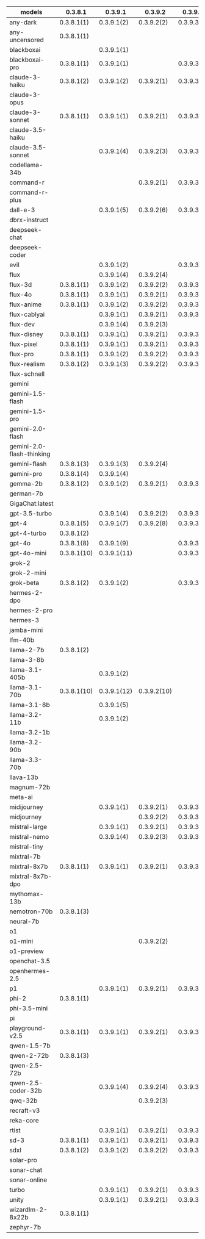 |models|0.3.8.1|0.3.9.1|0.3.9.2|0.3.9.3|0.3.9.4|0.3.9.7|0.4.0.0|0.4.0.6|0.4.0.7|0.4.0.9|4.0.8|
|---|---|---|---|---|---|---|---|---|---|---|---|
|any-dark            |0.3.8.1(1)   |0.3.9.1(2)   |0.3.9.2(2)   |0.3.9.3(2)   |0.3.9.4(2)   |             |0.4.0.0(2)   |             |             |             |4.0.8(2)     |
|any-uncensored      |0.3.8.1(1)   |             |             |             |             |             |             |             |             |             |             |
|blackboxai          |             |0.3.9.1(1)   |             |             |0.3.9.4(1)   |0.3.9.7(1)   |0.4.0.0(1)   |0.4.0.6(1)   |0.4.0.7(1)   |0.4.0.9(1)   |4.0.8(1)     |
|blackboxai-pro      |0.3.8.1(1)   |0.3.9.1(1)   |             |0.3.9.3(1)   |0.3.9.4(1)   |0.3.9.7(1)   |             |0.4.0.6(1)   |             |             |             |
|claude-3-haiku      |0.3.8.1(2)   |0.3.9.1(2)   |0.3.9.2(1)   |0.3.9.3(1)   |0.3.9.4(1)   |0.3.9.7(1)   |0.4.0.0(1)   |             |             |             |             |
|claude-3-opus       |             |             |             |             |             |0.3.9.7(1)   |0.4.0.0(1)   |0.4.0.6(1)   |0.4.0.7(1)   |0.4.0.9(1)   |             |
|claude-3-sonnet     |0.3.8.1(1)   |0.3.9.1(1)   |0.3.9.2(1)   |0.3.9.3(1)   |0.3.9.4(1)   |0.3.9.7(1)   |0.4.0.0(1)   |0.4.0.6(1)   |             |0.4.0.9(1)   |             |
|claude-3.5-haiku    |             |             |             |             |             |             |             |             |             |             |             |
|claude-3.5-sonnet   |             |0.3.9.1(4)   |0.3.9.2(3)   |0.3.9.3(3)   |0.3.9.4(3)   |0.3.9.7(3)   |0.4.0.0(4)   |0.4.0.6(4)   |0.4.0.7(4)   |0.4.0.9(4)   |4.0.8(4)     |
|codellama-34b       |             |             |             |             |             |             |             |             |             |             |             |
|command-r           |             |             |0.3.9.2(1)   |0.3.9.3(1)   |0.3.9.4(1)   |0.3.9.7(1)   |             |0.4.0.6(1)   |             |             |             |
|command-r-plus      |             |             |             |             |             |             |             |             |             |             |             |
|dall-e-3            |             |0.3.9.1(5)   |0.3.9.2(6)   |0.3.9.3(6)   |0.3.9.4(6)   |             |0.4.0.0(6)   |0.4.0.6(6)   |             |             |             |
|dbrx-instruct       |             |             |             |             |0.3.9.4(1)   |0.3.9.7(1)   |0.4.0.0(1)   |0.4.0.6(1)   |0.4.0.7(1)   |0.4.0.9(1)   |4.0.8(1)     |
|deepseek-chat       |             |             |             |             |0.3.9.4(1)   |0.3.9.7(1)   |0.4.0.0(1)   |0.4.0.6(1)   |0.4.0.7(1)   |0.4.0.9(1)   |4.0.8(1)     |
|deepseek-coder      |             |             |             |             |             |0.3.9.7(1)   |0.4.0.0(1)   |0.4.0.6(1)   |0.4.0.7(1)   |             |4.0.8(1)     |
|evil                |             |0.3.9.1(2)   |             |0.3.9.3(2)   |0.3.9.4(2)   |             |             |0.4.0.6(2)   |0.4.0.7(2)   |             |             |
|flux                |             |0.3.9.1(4)   |0.3.9.2(4)   |             |0.3.9.4(4)   |0.3.9.7(4)   |0.4.0.0(4)   |             |             |0.4.0.9(4)   |4.0.8(4)     |
|flux-3d             |0.3.8.1(1)   |0.3.9.1(2)   |0.3.9.2(2)   |0.3.9.3(2)   |0.3.9.4(2)   |             |0.4.0.0(2)   |0.4.0.6(2)   |             |             |4.0.8(2)     |
|flux-4o             |0.3.8.1(1)   |0.3.9.1(1)   |0.3.9.2(1)   |0.3.9.3(1)   |0.3.9.4(1)   |0.3.9.7(1)   |0.4.0.0(1)   |             |             |             |             |
|flux-anime          |0.3.8.1(1)   |0.3.9.1(2)   |0.3.9.2(2)   |0.3.9.3(2)   |0.3.9.4(2)   |             |             |             |             |             |4.0.8(2)     |
|flux-cablyai        |             |0.3.9.1(1)   |0.3.9.2(1)   |0.3.9.3(1)   |0.3.9.4(1)   |0.3.9.7(1)   |             |             |0.4.0.7(1)   |0.4.0.9(1)   |4.0.8(1)     |
|flux-dev            |             |0.3.9.1(4)   |0.3.9.2(3)   |             |             |0.3.9.7(3)   |0.4.0.0(3)   |             |             |0.4.0.9(3)   |4.0.8(3)     |
|flux-disney         |0.3.8.1(1)   |0.3.9.1(1)   |0.3.9.2(1)   |0.3.9.3(1)   |0.3.9.4(1)   |0.3.9.7(1)   |0.4.0.0(1)   |             |             |             |             |
|flux-pixel          |0.3.8.1(1)   |0.3.9.1(1)   |0.3.9.2(1)   |0.3.9.3(1)   |0.3.9.4(1)   |0.3.9.7(1)   |0.4.0.0(1)   |             |             |             |             |
|flux-pro            |0.3.8.1(1)   |0.3.9.1(2)   |0.3.9.2(2)   |0.3.9.3(2)   |0.3.9.4(2)   |0.3.9.7(2)   |0.4.0.0(2)   |             |             |             |4.0.8(2)     |
|flux-realism        |0.3.8.1(2)   |0.3.9.1(3)   |0.3.9.2(2)   |0.3.9.3(2)   |0.3.9.4(2)   |             |0.4.0.0(2)   |0.4.0.6(2)   |             |             |4.0.8(2)     |
|flux-schnell        |             |             |             |             |             |             |0.4.0.0(2)   |0.4.0.6(2)   |             |0.4.0.9(2)   |4.0.8(2)     |
|gemini              |             |             |             |             |             |             |             |             |             |             |             |
|gemini-1.5-flash    |             |             |             |             |             |             |             |0.4.0.6(4)   |0.4.0.7(4)   |0.4.0.9(4)   |4.0.8(4)     |
|gemini-1.5-pro      |             |             |             |             |             |             |             |0.4.0.6(4)   |0.4.0.7(4)   |0.4.0.9(4)   |4.0.8(4)     |
|gemini-2.0-flash    |             |             |             |             |             |             |             |0.4.0.6(2)   |             |0.4.0.9(2)   |             |
|gemini-2.0-flash-thinking|             |             |             |             |             |             |             |0.4.0.6(1)   |0.4.0.7(1)   |0.4.0.9(1)   |             |
|gemini-flash        |0.3.8.1(3)   |0.3.9.1(3)   |0.3.9.2(4)   |             |0.3.9.4(4)   |0.3.9.7(4)   |0.4.0.0(4)   |             |             |             |             |
|gemini-pro          |0.3.8.1(4)   |0.3.9.1(4)   |             |             |0.3.9.4(4)   |0.3.9.7(4)   |0.4.0.0(4)   |             |             |             |             |
|gemma-2b            |0.3.8.1(2)   |0.3.9.1(2)   |0.3.9.2(1)   |0.3.9.3(1)   |0.3.9.4(1)   |0.3.9.7(1)   |0.4.0.0(1)   |0.4.0.6(1)   |0.4.0.7(1)   |             |4.0.8(1)     |
|german-7b           |             |             |             |             |             |0.3.9.7(1)   |0.4.0.0(1)   |0.4.0.6(1)   |0.4.0.7(1)   |             |4.0.8(1)     |
|GigaChat:latest     |             |             |             |             |             |             |             |             |             |             |             |
|gpt-3.5-turbo       |             |0.3.9.1(4)   |0.3.9.2(2)   |0.3.9.3(2)   |0.3.9.4(2)   |0.3.9.7(2)   |0.4.0.0(2)   |0.4.0.6(2)   |0.4.0.7(2)   |0.4.0.9(2)   |4.0.8(2)     |
|gpt-4               |0.3.8.1(5)   |0.3.9.1(7)   |0.3.9.2(8)   |0.3.9.3(8)   |0.3.9.4(8)   |0.3.9.7(9)   |0.4.0.0(9)   |0.4.0.6(8)   |0.4.0.7(8)   |0.4.0.9(8)   |4.0.8(8)     |
|gpt-4-turbo         |0.3.8.1(2)   |             |             |             |             |0.3.9.7(1)   |             |             |             |             |             |
|gpt-4o              |0.3.8.1(8)   |0.3.9.1(9)   |             |0.3.9.3(8)   |0.3.9.4(8)   |0.3.9.7(8)   |0.4.0.0(8)   |0.4.0.6(7)   |0.4.0.7(7)   |0.4.0.9(6)   |4.0.8(6)     |
|gpt-4o-mini         |0.3.8.1(10)  |0.3.9.1(11)  |             |0.3.9.3(8)   |0.3.9.4(8)   |0.3.9.7(8)   |0.4.0.0(8)   |0.4.0.6(7)   |0.4.0.7(7)   |0.4.0.9(6)   |4.0.8(6)     |
|grok-2              |             |             |             |             |             |             |             |             |0.4.0.7(1)   |0.4.0.9(1)   |             |
|grok-2-mini         |             |             |             |             |             |             |             |             |             |             |             |
|grok-beta           |0.3.8.1(2)   |0.3.9.1(2)   |             |0.3.9.3(1)   |0.3.9.4(1)   |0.3.9.7(1)   |0.4.0.0(1)   |             |             |             |             |
|hermes-2-dpo        |             |             |             |             |0.3.9.4(2)   |0.3.9.7(2)   |0.4.0.0(2)   |0.4.0.6(2)   |0.4.0.7(2)   |0.4.0.9(2)   |4.0.8(2)     |
|hermes-2-pro        |             |             |             |             |             |0.3.9.7(1)   |0.4.0.0(1)   |0.4.0.6(1)   |             |             |4.0.8(1)     |
|hermes-3            |             |             |             |             |             |             |             |             |             |             |             |
|jamba-mini          |             |             |             |             |             |             |             |             |             |             |             |
|lfm-40b             |             |             |             |             |             |0.3.9.7(2)   |0.4.0.0(2)   |0.4.0.6(2)   |0.4.0.7(2)   |             |4.0.8(2)     |
|llama-2-7b          |0.3.8.1(2)   |             |             |             |             |0.3.9.7(2)   |0.4.0.0(2)   |0.4.0.6(2)   |0.4.0.7(2)   |             |4.0.8(2)     |
|llama-3-8b          |             |             |             |             |             |             |             |             |             |             |             |
|llama-3.1-405b      |             |0.3.9.1(2)   |             |             |0.3.9.4(1)   |0.3.9.7(1)   |0.4.0.0(1)   |             |             |             |             |
|llama-3.1-70b       |0.3.8.1(10)  |0.3.9.1(12)  |0.3.9.2(10)  |             |0.3.9.4(10)  |0.3.9.7(10)  |0.4.0.0(10)  |0.4.0.6(10)  |0.4.0.7(10)  |0.4.0.9(9)   |4.0.8(9)     |
|llama-3.1-8b        |             |0.3.9.1(5)   |             |             |0.3.9.4(5)   |0.3.9.7(5)   |0.4.0.0(5)   |0.4.0.6(5)   |0.4.0.7(5)   |0.4.0.9(5)   |4.0.8(5)     |
|llama-3.2-11b       |             |0.3.9.1(2)   |             |             |             |             |             |             |             |             |             |
|llama-3.2-1b        |             |             |             |             |             |             |             |             |             |             |             |
|llama-3.2-90b       |             |             |             |             |             |             |             |             |             |             |             |
|llama-3.3-70b       |             |             |             |             |0.3.9.4(4)   |0.3.9.7(4)   |0.4.0.0(4)   |0.4.0.6(4)   |0.4.0.7(4)   |0.4.0.9(4)   |4.0.8(4)     |
|llava-13b           |             |             |             |             |             |             |             |             |             |             |             |
|magnum-72b          |             |             |             |             |             |             |             |             |             |             |             |
|meta-ai             |             |             |             |             |             |             |             |             |             |             |             |
|midijourney         |             |0.3.9.1(1)   |0.3.9.2(1)   |0.3.9.3(1)   |0.3.9.4(1)   |0.3.9.7(1)   |             |0.4.0.6(1)   |0.4.0.7(1)   |             |4.0.8(1)     |
|midjourney          |             |             |0.3.9.2(2)   |0.3.9.3(2)   |0.3.9.4(2)   |0.3.9.7(2)   |0.4.0.0(2)   |             |             |0.4.0.9(2)   |4.0.8(2)     |
|mistral-large       |             |0.3.9.1(1)   |0.3.9.2(1)   |0.3.9.3(1)   |0.3.9.4(1)   |0.3.9.7(1)   |             |0.4.0.6(1)   |             |             |             |
|mistral-nemo        |             |0.3.9.1(4)   |0.3.9.2(3)   |0.3.9.3(3)   |0.3.9.4(3)   |0.3.9.7(3)   |             |0.4.0.6(3)   |             |             |4.0.8(3)     |
|mistral-tiny        |             |             |             |             |             |             |             |             |             |             |             |
|mixtral-7b          |             |             |             |             |0.3.9.4(1)   |0.3.9.7(1)   |0.4.0.0(1)   |0.4.0.6(1)   |0.4.0.7(1)   |0.4.0.9(1)   |4.0.8(1)     |
|mixtral-8x7b        |0.3.8.1(1)   |0.3.9.1(1)   |0.3.9.2(1)   |0.3.9.3(1)   |0.3.9.4(1)   |0.3.9.7(1)   |0.4.0.0(1)   |             |             |             |             |
|mixtral-8x7b-dpo    |             |             |             |             |             |             |             |             |             |             |             |
|mythomax-13b        |             |             |             |             |             |             |             |             |             |             |             |
|nemotron-70b        |0.3.8.1(3)   |             |             |             |             |             |0.4.0.0(3)   |0.4.0.6(3)   |0.4.0.7(3)   |             |4.0.8(3)     |
|neural-7b           |             |             |             |             |             |0.3.9.7(1)   |0.4.0.0(1)   |0.4.0.6(1)   |0.4.0.7(1)   |             |4.0.8(1)     |
|o1                  |             |             |             |             |             |             |             |             |             |             |             |
|o1-mini             |             |             |0.3.9.2(2)   |             |             |             |             |             |             |             |             |
|o1-preview          |             |             |             |             |             |             |             |             |             |             |             |
|openchat-3.5        |             |             |             |             |             |0.3.9.7(1)   |0.4.0.0(1)   |0.4.0.6(1)   |0.4.0.7(1)   |             |4.0.8(1)     |
|openhermes-2.5      |             |             |             |             |             |0.3.9.7(1)   |0.4.0.0(1)   |0.4.0.6(1)   |0.4.0.7(1)   |             |4.0.8(1)     |
|p1                  |             |0.3.9.1(1)   |0.3.9.2(1)   |0.3.9.3(1)   |0.3.9.4(1)   |0.3.9.7(1)   |             |             |             |0.4.0.9(1)   |             |
|phi-2               |0.3.8.1(1)   |             |             |             |             |0.3.9.7(1)   |0.4.0.0(1)   |0.4.0.6(1)   |0.4.0.7(1)   |             |4.0.8(1)     |
|phi-3.5-mini        |             |             |             |             |             |             |             |             |             |             |             |
|pi                  |             |             |             |             |             |             |             |             |             |             |             |
|playground-v2.5     |0.3.8.1(1)   |0.3.9.1(1)   |0.3.9.2(1)   |0.3.9.3(1)   |0.3.9.4(1)   |0.3.9.7(1)   |0.4.0.0(1)   |0.4.0.6(1)   |0.4.0.7(1)   |             |4.0.8(1)     |
|qwen-1.5-7b         |             |             |             |             |             |             |             |             |             |             |             |
|qwen-2-72b          |0.3.8.1(3)   |             |             |             |             |             |0.4.0.0(1)   |0.4.0.6(1)   |0.4.0.7(1)   |             |4.0.8(1)     |
|qwen-2.5-72b        |             |             |             |             |             |             |             |             |             |0.4.0.9(2)   |             |
|qwen-2.5-coder-32b  |             |0.3.9.1(4)   |0.3.9.2(4)   |0.3.9.3(4)   |0.3.9.4(4)   |0.3.9.7(4)   |0.4.0.0(4)   |0.4.0.6(4)   |0.4.0.7(4)   |             |4.0.8(4)     |
|qwq-32b             |             |             |0.3.9.2(3)   |             |0.3.9.4(4)   |0.3.9.7(4)   |0.4.0.0(4)   |0.4.0.6(4)   |0.4.0.7(4)   |0.4.0.9(4)   |4.0.8(4)     |
|recraft-v3          |             |             |             |             |             |             |             |             |             |             |             |
|reka-core           |             |             |             |             |             |             |             |             |             |             |             |
|rtist               |             |0.3.9.1(1)   |0.3.9.2(1)   |0.3.9.3(1)   |0.3.9.4(1)   |0.3.9.7(1)   |             |0.4.0.6(1)   |0.4.0.7(1)   |0.4.0.9(1)   |4.0.8(1)     |
|sd-3                |0.3.8.1(1)   |0.3.9.1(1)   |0.3.9.2(1)   |0.3.9.3(1)   |0.3.9.4(1)   |0.3.9.7(1)   |0.4.0.0(1)   |0.4.0.6(1)   |0.4.0.7(1)   |             |4.0.8(1)     |
|sdxl                |0.3.8.1(2)   |0.3.9.1(2)   |0.3.9.2(2)   |0.3.9.3(2)   |0.3.9.4(2)   |0.3.9.7(2)   |0.4.0.0(2)   |0.4.0.6(2)   |             |             |4.0.8(2)     |
|solar-pro           |             |             |             |             |             |             |             |             |             |             |             |
|sonar-chat          |             |             |             |             |             |             |             |             |             |             |             |
|sonar-online        |             |             |             |             |             |             |             |             |             |             |             |
|turbo               |             |0.3.9.1(1)   |0.3.9.2(1)   |0.3.9.3(1)   |0.3.9.4(1)   |0.3.9.7(1)   |             |             |0.4.0.7(1)   |0.4.0.9(1)   |4.0.8(1)     |
|unity               |             |0.3.9.1(1)   |0.3.9.2(1)   |0.3.9.3(1)   |0.3.9.4(1)   |0.3.9.7(1)   |             |0.4.0.6(1)   |0.4.0.7(1)   |             |4.0.8(1)     |
|wizardlm-2-8x22b    |0.3.8.1(1)   |             |             |             |             |             |0.4.0.0(1)   |0.4.0.6(1)   |0.4.0.7(1)   |             |4.0.8(1)     |
|zephyr-7b           |             |             |             |             |             |0.3.9.7(1)   |             |0.4.0.6(1)   |0.4.0.7(1)   |             |4.0.8(1)     |
